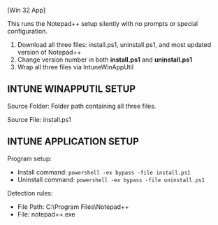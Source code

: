 [Win 32 App]

This runs the Notepad++ setup silently with no prompts or special configuration.  
1. Download all three files: install.ps1, uninstall.ps1, and most updated version of Notepad++
2. Change version number in both **install.ps1** and **uninstall.ps1**
2. Wrap all three files via IntuneWinAppUtil

**INTUNE WINAPPUTIL SETUP**
---------------------
Source Folder: Folder path containing all three files.

Source File: install.ps1

**INTUNE APPLICATION SETUP**
----------------------------
Program setup:
- Install command: ```powershell -ex bypass -file install.ps1```
- Uninstall command: ```powershell -ex bypass -file uninstall.ps1```

Detection rules:
- File Path: C:\Program Files\Notepad++
- File: notepad++.exe
